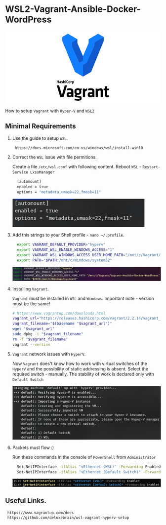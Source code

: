 # WSL2-Vagrant-Ansible-Docker-WordPress

![](!images/1.png)

How to setup `Vagrant` with `Hyper-V` and `WSL2`

## Minimal Requirements 

1. Use the guide to setup `WSL`.

    ```sh
     https://docs.microsoft.com/en-us/windows/wsl/install-win10
    ```

2. Correct the `WSL` issue with file permitions.

    Create a file `/etc/wsl.conf` with following content. Reboot `WSL` - `Restart-Service LxssManager`

    ```sh
      [automount]
      enabled = true
      options = "metadata,umask=22,fmask=11"
    ```
      ![](!images/2.PNG)

3. Add this strings to your Shell profile - `nano ~/.profile`.

    ```sh
      export VAGRANT_DEFAULT_PROVIDER="hyperv"
      export VAGRANT_WSL_ENABLE_WINDOWS_ACCESS="1"
      export VAGRANT_WSL_WINDOWS_ACCESS_USER_HOME_PATH="/mnt/c/Vagrant/YourProjectCatalog"
      export PATH="$PATH:/mnt/c/Windows/system32"
    ```
      ![](!images/3.PNG)

4. Installing `Vagrant`.

    `Vagrant` must be installed in `WSL` and `Windows`. Important note - version must be the same! 

    ```sh
    # https://www.vagrantup.com/downloads.html
    vagrant_url="https://releases.hashicorp.com/vagrant/2.2.14/vagrant_2.2.14_x86_64.deb"
    vagrant_filename="$(basename "$vagrant_url")"
    wget "$vagrant_url"
    sudo dpkg -i "$vagrant_filename"
    rm -f "$vagrant_filename"
    vagrant --version
    ```
5. `Vagrant` network issues  with `HyperV`.

    Now `Vagrant` does't know how to work with virtual switches of the `HyperV` and the possibility of static addressing is absent. Select the required switch - manually. The stability of work is declared only with `Default Switch`

      ![](!images/4.PNG)

6. Packets must flow :)

    Run these commands in the console of `PowerShell` from `Administrator`

    ```sh
      Set-NetIPInterface -ifAlias "vEthernet (WSL)" -Forwarding Enabled
      Set-NetIPInterface -ifAlias "vEthernet (Default Switch)" -Forwarding Enabled
    ```
      ![](!images/5.PNG)
 
## Useful Links.

     https://www.vagrantup.com/docs
     https://github.com/deluxebrain/wsl-vagrant-hyperv-setup

